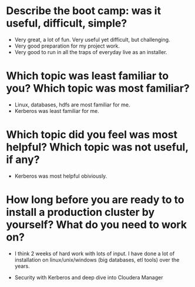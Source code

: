 # Describe the boot camp: was it useful, difficult, simple?

* Very great, a lot of fun. Very useful yet difficult, but challenging. 
* Very good preparation for my project work.
* Very good to run in all the traps of everyday live as an installer.

# Which topic was least familiar to you? Which topic was most familiar?

* Linux, databases, hdfs are most familiar for me.
* Kerberos was least familiar for me.

# Which topic did you feel was most helpful? Which topic was not useful, if any?

* Kerberos was most helpful obiviously.

# How long before you are ready to to install a production cluster by yourself? What do you need to work on?

* I think 2 weeks of hard work with lots of input. I have done a lot of installation on linux/unix/windows (big databases, etl tools) over the years.

* Security with Kerberos and deep dive into Cloudera Manager
